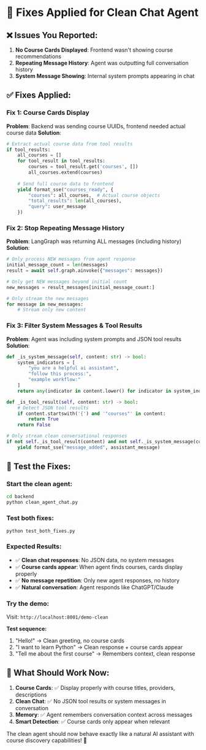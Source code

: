 # 🎯 Fixes Applied for Clean Chat Agent

## ❌ **Issues You Reported:**

1. **No Course Cards Displayed**: Frontend wasn't showing course recommendations
2. **Repeating Message History**: Agent was outputting full conversation history  
3. **System Message Showing**: Internal system prompts appearing in chat

## ✅ **Fixes Applied:**

### **Fix 1: Course Cards Display**
**Problem**: Backend was sending course UUIDs, frontend needed actual course data
**Solution**: 
```python
# Extract actual course data from tool results
if tool_results:
    all_courses = []
    for tool_result in tool_results:
        courses = tool_result.get('courses', [])
        all_courses.extend(courses)
    
    # Send full course data to frontend
    yield format_sse("courses_ready", {
        "courses": all_courses,  # Actual course objects
        "total_results": len(all_courses),
        "query": user_message
    })
```

### **Fix 2: Stop Repeating Message History**
**Problem**: LangGraph was returning ALL messages (including history)
**Solution**:
```python
# Only process NEW messages from agent response
initial_message_count = len(messages)
result = await self.graph.ainvoke({"messages": messages})

# Only get NEW messages beyond initial count
new_messages = result_messages[initial_message_count:]

# Only stream the new messages
for message in new_messages:
    # Stream only new content
```

### **Fix 3: Filter System Messages & Tool Results**
**Problem**: Agent was including system prompts and JSON tool results
**Solution**:
```python
def _is_system_message(self, content: str) -> bool:
    system_indicators = [
        "you are a helpful ai assistant",
        "follow this process:",
        "example workflow:"
    ]
    return any(indicator in content.lower() for indicator in system_indicators)

def _is_tool_result(self, content: str) -> bool:
    # Detect JSON tool results
    if content.startswith('{') and '"courses"' in content:
        return True
    return False

# Only stream clean conversational responses
if not self._is_tool_result(content) and not self._is_system_message(content):
    yield format_sse("message_added", assistant_message)
```

## 🧪 **Test the Fixes:**

### **Start the clean agent:**
```bash
cd backend
python clean_agent_chat.py
```

### **Test both fixes:**
```bash
python test_both_fixes.py
```

### **Expected Results:**
- ✅ **Clean chat responses**: No JSON data, no system messages
- ✅ **Course cards appear**: When agent finds courses, cards display properly
- ✅ **No message repetition**: Only new agent responses, no history
- ✅ **Natural conversation**: Agent responds like ChatGPT/Claude

### **Try the demo:**
Visit: `http://localhost:8001/demo-clean`

**Test sequence:**
1. "Hello!" → Clean greeting, no course cards
2. "I want to learn Python" → Clean response + course cards appear  
3. "Tell me about the first course" → Remembers context, clean response

## 🎯 **What Should Work Now:**

1. **Course Cards**: ✅ Display properly with course titles, providers, descriptions
2. **Clean Chat**: ✅ No JSON tool results or system messages in conversation
3. **Memory**: ✅ Agent remembers conversation context across messages
4. **Smart Detection**: ✅ Course cards only appear when relevant

The clean agent should now behave exactly like a natural AI assistant with course discovery capabilities! 🚀
